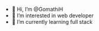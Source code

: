 - 👋 Hi, I’m @GomathiH
- 👀 I’m interested in web developer
- 🌱 I’m currently learning full stack

<!---
GomathiH/GomathiH is a ✨ special ✨ repository because its `README.md` (this file) appears on your GitHub profile.
You can click the Preview link to take a look at your changes.
--->
